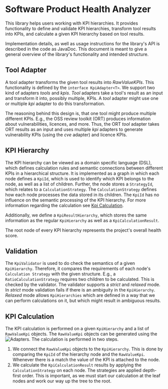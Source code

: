 # Software Product Health Analyzer

This library helps users working with KPI hierarchies. It provides functionality to define
and validate KPI hierarchies, transform tool results into KPIs, and calculate a given KPI
hierarchy based on tool results.

Implementation details, as well as usage instructions for the library's API is described in the code as JavaDoc.
This document is meant to give a general overview of the library's functionality and intended structure.

## Tool Adapter

A tool adapter transforms the given tool results into *RawValueKPIs*. This functionality is
defined by the `interface KpiAdapter<T>`. We support two kind of adapters *tools* and *kpis*.
*Tool* adapters take a tool's result as an input and transform it into, possibly multiple, KPIs.
A *tool* adapter might use one or multiple *kpi* adapter to do this transformation.<p>
The reasoning behind this design is, that one tool might produce multiple different KPIs.
E.g., the OSS review toolkit (ORT) produces information about vulnerabilities, licences,
and more. Thus, the ORT *tool* adapter takes ORT results as an input and uses multiple *kpi*
adapters to generate vulnerability KPIs (using the *cve* adapter) and licence KPIs.

## KPI Hierarchy

The KPI hierarchy can be viewed as a domain specific language (DSL), which defines calculation rules and semantic
connections between different KPIs in a hierarchical structure.
It is implemented as a graph in which each node defines a `KpiId`, which is used to identify
which KPI belongs to the node, as well as a list of children. Further, the node stores a `StrategyId`,
which relates to a `CalculationStrategy`. The `CalculationStrategy` defines how each node processes the data stored in
its children. The `KpiId` has no influence on the semantic processing of the KPI hierarchy. For more information
regarding the calculation see [Kpi Calculation](#kpi-calculation).

Additionally, we define a `KpiResultHierarchy`, which stores the same information as the regular `KpiHierarchy` as well
as a `KpiCalculationResult`.

The root node of every KPI hierarchy represents the project's overall health score.

## Validation

The `KpiValidator` is used to do check the semantics of a given `KpiHierarchy`. Therefore, it compares the requirements
of each node's `Calculation Strategy` with the given structure. E.g., a `RatioCalculationStrategy` requires two children
to be calculated. This is checked by the validator.
The validator supports a *strict* and *relaxed* mode. In *strict* mode validation fails if there is an ambiguity in the
`KpiHierarchy`. *Relaxed* mode allows `KpiHierarchies` which are defined in a way that we can perform calculations on
it, but which might result in ambiguous results.

## KPI Calculation

The KPI calculation is performed on a given `KpiHierarchy` and a list of `RawValueKpi` objects. The `RawValueKpi`
objects can be generated using the ![Adapters](#tool-adapter). The calculation is performed in two steps.

1. We connect the `RawValueKpi` objects to the `KpiHierarchy`. This is done by comparing the `KpiId` of the hierarchy
   node and the `RawValueKpi`. Whenever there is a match the value of the KPI is attached to the node.
2. We calculate the `KpiCalculationResult` results by applying the `CalculationStrategy` on each node. The strategies
   are applied depth-first order. This is important, as we must start our calculation at the leaf nodes and work our
   way up the tree to the root.
